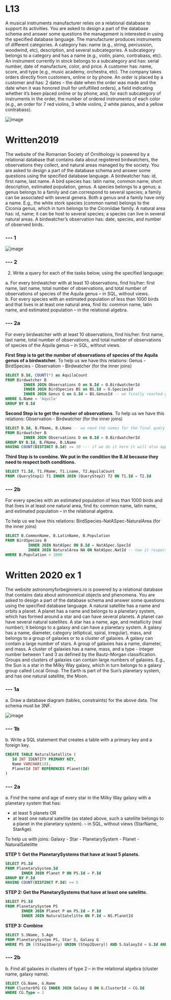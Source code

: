 # L13
A musical instruments manufacturer relies on a relational database to support its activities. You are asked to design a part of the database schema and answer some questions the management is interested in using the specified database language. The manufacturer produces instruments of different categories. A category has: name (e.g., string, percussion, woodwind, etc), description, and several subcategories. A subcategory belongs to a category and has a name (e.g., violin, piano, contrabass, etc). An instrument currently in stock belongs to a subcategory and has: serial number, date of manufacture, color, and price. A customer has: name, score, and type (e.g., music academy, orchestra, etc). The company takes orders directly from customers, online or by phone. An order is placed by a customer and has: 2 dates – the date when the order was made and the date when it was honored (null for unfulfilled orders), a field indicating whether it’s been placed online or by phone, and, for each subcategory of instruments in the order, the number of ordered instruments of each color (e.g., an order for 7 red violins, 3 white violins, 2 white pianos, and a yellow contrabass).

![image](https://user-images.githubusercontent.com/53339016/151051008-a2e270dd-ffe6-45d8-a902-6f0fc0fcf774.png)


# Written2019
The website of the Romanian Society of Ornithology is powered by a relational database that contains data about registered birdwatchers, the observations they collect, and natural areas managed by the society. You are asked to design a part of the database schema and answer some questions using the specified database language. A birdwatcher has: id, first name, last name. A bird species has: latin name, common name, short description, estimated population, genus. A species belongs to a genus; a genus belongs to a family and can correspond to several species; a family can be associated with several genera. Both a genus and a family have only a name. E.g., the white stork species (common name) belongs to the Ciconia genus, which in turn belongs to the Ciconiidae family. A natural area has: id, name; it can be host to several species; a species can live in several natural areas. A birdwatcher’s observation has: date, species, and number of observed birds.

### --- 1
![image](https://user-images.githubusercontent.com/53339016/151050654-c816d129-f23e-402d-81a0-c36ba46e8a52.png)

### --- 2
2. Write a query for each of the tasks below, using the specified language:
 
a. For every birdwatcher with at least 10 observations, find his/her: first name, last name, total number of observations, and total number of observations of species of the Aquila genus – in SQL, without views. <br>
b. For every species with an estimated population of less than 1000 birds and that lives in at least one natural area, find its: common name, latin name, and estimated population – in the relational algebra.

### --- 2a
For every birdwatcher with at least 10 observations, find his/her: first name, last name, total number of observations, and total number of observations of species of the Aquila genus – in SQL, without views.

**First Step is to get the number of observations of species of the Aquila genus of a birdwatcher.** To help us we have this relations: Genus - BirdSpecies - Observation - Birdwatcher (for the inner joins)

```sql
SELECT B.Id, COUNT(*) as AquilaCount
FROM Birdwatcher B 
        INNER JOIN Observations O on B.Id = O.BirdwatcherId 
        INNER JOIN BirdSpecies BS on BS.Id = O.SpeciesId
        INNER JOIN Genus G on G.Id = BS.GenusId -- we finally reached genus from birdwatcher
WHERE G.Name = 'Aquila'
GROUP BY B.Id
```

**Second Step is to get the number of observations**.  To help us we have this relations: Observation - Birdwatcher (for the inner joins)

```sql
SELECT B.Id, B.FName, B.LName -- we need the names for the final query
FROM Birdwatcher B 
        INNER JOIN Observations O on B.Id = O.BirdwatcherId 
GROUP BY B.Id, B.FName, B.LName
HAVING COUNT(DISTINCT B.Id) >= 10 --- if we do it here it will also apply generally since we have to inner join the ids.
```

**Third Step is to combine. We put in the condition the B.Id because they need to respect both conditions.**

```sql
SELECT T1.Id, T1.FName, T1.Lname, T2.AquilaCount
FROM (QueryStep1) T1 INNER JOIN (QueryStep2) T2 ON T1.Id = T2.Id
```

### --- 2b
For every species with an estimated population of less than 1000 birds and that lives in at least one natural area, find its: common name, latin name, and estimated population – in the relational algebra.

To help us we have this relations: BirdSpecies-NatASpec-NaturalArea (for the inner joins)

```sql
SELECT B.CommonName, B.LatinName, B.Population
FROM BirdSpecies B 
          INNER JOIN NatASpec ON B.Id = NatASpec.SpecId
          INNER JOIN NaturalArea NA ON NatASpec.NatId -- now it respects the "at least one natural area" 
WHERE B.Population < 1000
```

# Written 2020 ex 1
The website astronomyforbeginners.ro is powered by a relational database that contains data about astronomical objects and phenomena. You are asked to design a part of the database schema and answer some questions using the specified database language. A natural satellite has a name and orbits a planet. A planet has a name and belongs to a planetary system, which has formed around a star and can have several planets. A planet can have several natural satellites. A star has a name, age, and metallicity (real number); it belongs to a galaxy and can have a planetary system. A galaxy has a name, diameter, category (elliptical, spiral, irregular), mass, and belongs to a group of galaxies or to a cluster of galaxies. A galaxy can contain a large number of stars. A group of galaxies has a name, diameter, and mass. A cluster of galaxies has a name, mass, and a type - integer number between 1 and 3 as defined by the Bautz-Morgan classification. Groups and clusters of galaxies can contain large numbers of galaxies. E.g., the Sun is a star in the Milky Way galaxy, which in turn belongs to a galaxy group called Local Group. The Earth is part of the Sun’s planetary system, and has one natural satellite, the Moon. 

### --- 1a
a. Draw a database diagram (tables, constraints) for the above data. The schema must be 3NF. 

![image](https://user-images.githubusercontent.com/53339016/151050809-d434ae9c-1d59-42b0-9205-9035c8945989.png)

### --- 1b
b. Write a SQL statement that creates a table with a primary key and a foreign key.

```sql
CREATE TABLE NaturalSatellite (
   Id INT IDENTITY PRIMARY KEY,
   Name VARCHAR(10),
   PlanetId INT REFERENCES Planet(Id)
)
```

### --- 2a
a. Find the name and age of every star in the Milky Way galaxy with a planetary system that has:
* at least 5 planets OR
* at least one natural satellite (as stated above, such a satellite belongs to a planet in the planetary system).
– in SQL, without views (StarName, StarAge).

To help us with joins: Galaxy - Star - PlanetarySystem - Planet - NaturalSatelitte

**STEP 1: Get the PlanetarySystems that have at least 5 planets.**

```sql
SELECT PS.Id
FROM PlanetarySystem.Id 
       INNER JOIN Planet P ON PS.Id = P.Id
GROUP BY P.Id
HAVING COUNT(DISTINCT P.Id) >= 5
```

**STEP 2: Get the PlanetarySystems that have at least one satelitte.**

```sql
SELECT PS.Id
FROM PlanetarySystem PS
       INNER JOIN Planet P on PS.Id = P.Id
       INNER JOIN NaturalSatelitte ON P.Id = NS.PlanetId
```

**STEP 3: Combine**

```sql
SELECT S.SName, S.Age
FROM PlanetarySystem PS, Star S, Galaxy G
WHERE PS IN ((Step1Query) UNION (Step2Query)) AND S.GalaxyId = G.Id AND S.Id = PS.StarId AND G.Name='Milky Way'
```
### --- 2b
b. Find all galaxies in clusters of type 2 – in the relational algebra (cluster name, galaxy name).

```sql
SELECT CG.Name, G.Name
FROM ClusterOfG CG INNER JOIN Galaxy G ON G.ClusterId = CG.Id
WHERE CG.Type = 2
```
